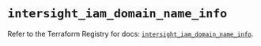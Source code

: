 # `intersight_iam_domain_name_info`

Refer to the Terraform Registry for docs: [`intersight_iam_domain_name_info`](https://registry.terraform.io/providers/ciscodevnet/intersight/1.0.71/docs/resources/iam_domain_name_info).
